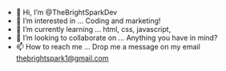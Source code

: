 - 👋 Hi, I’m @TheBrightSparkDev
- 👀 I’m interested in ... Coding and marketing!
- 🌱 I’m currently learning ... html, css, javascript, 
- 💞️ I’m looking to collaborate on ... Anything you have in mind?
- 📫 How to reach me ... Drop me a message on my email thebrightspark1@gmail.com

<!---
TheBrightSparkDev/TheBrightSparkDev is a ✨ special ✨ repository because its `README.md` (this file) appears on your GitHub profile.
You can click the Preview link to take a look at your changes.
--->

